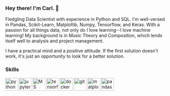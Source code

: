 ### Hey there! I'm Carl. 👋

Fledgling Data Scientist with experience in Python and SQL. I'm well-versed in Pandas, Scikit-Learn, Matplotlib, Numpy, Tensorflow, and Keras. With a passion for all things data, not only do I love learning--I love machine learning! My background is in Music Theory and Composition, which lends itself well to analysis and project management.

I have a practical mind and a positive attitude. If the first solution doesn't work, it's just an opportunity to look for a better solution.

### Skills

<img src='https://cdn.jsdelivr.net/gh/devicons/devicon/icons/python/python-original-wordmark.svg' alt='python' align='left' width='40' height='40'>
<img src='https://cdn.jsdelivr.net/gh/devicons/devicon/icons/jupyter/jupyter-original-wordmark.svg' alt='jupyter' align='left' width='40' height='40'>
<img src='https://cdn.jsdelivr.net/gh/devicons/devicon/icons/microsoftsqlserver/microsoftsqlserver-plain-wordmark.svg' alt='MS SQL Server' align='left' width='40' height='40'>
<img src='https://cdn.jsdelivr.net/gh/devicons/devicon/icons/tensorflow/tensorflow-original.svg' alt='tensorflow' align='left' width='40' height='40'>
<img src='https://cdn.jsdelivr.net/gh/devicons/devicon/icons/docker/docker-plain-wordmark.svg' alt='docker' align='left' width='40' height='40'>
<img src='https://cdn.jsdelivr.net/gh/devicons/devicon/icons/git/git-original-wordmark.svg' alt='git' align='left' width='40' height='40'>
<img src='https://upload.wikimedia.org/wikipedia/commons/thumb/8/84/Matplotlib_icon.svg/1200px-Matplotlib_icon.svg.png' alt='matplotlib' align='left' width='40' height='40'>
<img src='https://upload.wikimedia.org/wikipedia/commons/thumb/2/22/Pandas_mark.svg/1200px-Pandas_mark.svg.png' alt='pandas' align='left' width='40' height='40'>


<!--
**katmandoone/katmandoone** is a ✨ _special_ ✨ repository because its `README.md` (this file) appears on your GitHub profile.

Here are some ideas to get you started:

- 🔭 I’m currently working on ...
- 🌱 I’m currently learning ...
- 👯 I’m looking to collaborate on ...
- 🤔 I’m looking for help with ...
- 💬 Ask me about ...
- 📫 How to reach me: ...
- 😄 Pronouns: ...
- ⚡ Fun fact: ...
-->
